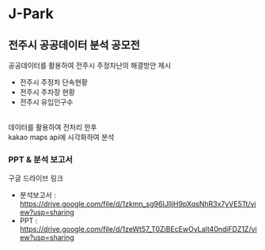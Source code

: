 # J-Park
전주시 공공데이터 분석 공모전
-----------------------------------------------------------------

공공데이터를 활용하여 전주시 주정차난의 해결방안 제시
- 전주시 주정차 단속현황
- 전주시 주차장 현황
- 전주시 유입인구수
<br/>
데이터를 활용하여 전처리 한후 
<br/>
kakao maps api에 시각화하여 분석

### PPT & 분석 보고서
구글 드라이브 링크
- 분석보고서 : https://drive.google.com/file/d/1zkmn_sg96IJlljH9pXqsNhR3x7yVE5Tt/view?usp=sharing
- PPT : https://drive.google.com/file/d/1zeWt57_T0ZiBEcEwOyLalt40ndiFDZ1Z/view?usp=sharing
